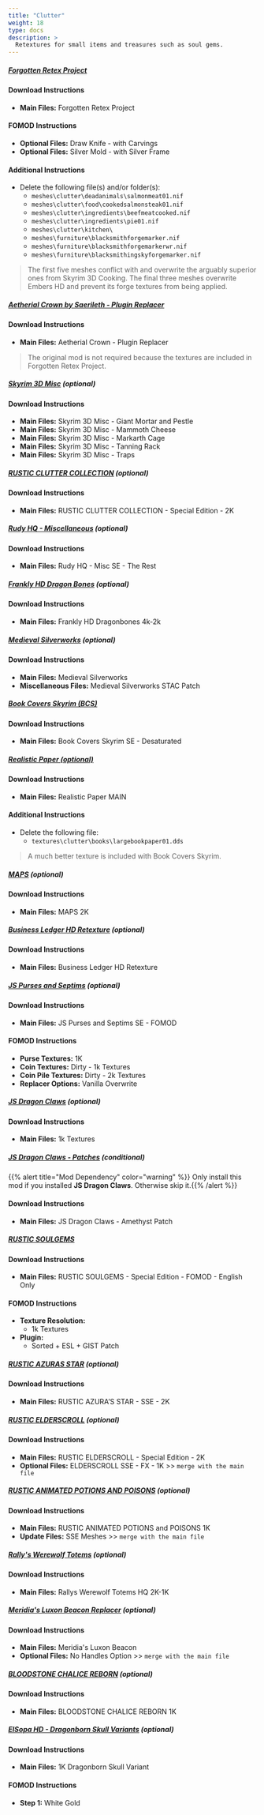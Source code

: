 ```yaml
---
title: "Clutter"
weight: 18
type: docs
description: >
  Retextures for small items and treasures such as soul gems.
---
```


##### [Forgotten Retex Project](https://www.nexusmods.com/skyrimspecialedition/mods/7849?tab=files)

#### Download Instructions

* **Main Files:** Forgotten Retex Project

#### FOMOD Instructions

* **Optional Files:** Draw Knife - with Carvings
* **Optional Files:** Silver Mold - with Silver Frame

#### Additional Instructions

* Delete the following file(s) and/or folder(s):
  * `meshes\clutter\deadanimals\salmonmeat01.nif`
  * `meshes\clutter\food\cookedsalmonsteak01.nif`
  * `meshes\clutter\ingredients\beefmeatcooked.nif`
  * `meshes\clutter\ingredients\pie01.nif`
  * `meshes\clutter\kitchen\`
  * `meshes\furniture\blacksmithforgemarker.nif`
  * `meshes\furniture\blacksmithforgemarkerwr.nif`
  * `meshes\furniture\blacksmithingskyforgemarker.nif`

> The first five meshes conflict with and overwrite the arguably superior ones from Skyrim 3D Cooking.
> The final three meshes overwrite Embers HD and prevent its forge textures from being applied.

##### [Aetherial Crown by Saerileth - Plugin Replacer](https://www.nexusmods.com/skyrimspecialedition/mods/23631?tab=files)

#### Download Instructions

* **Main Files:** Aetherial Crown - Plugin Replacer

> The original mod is not required because the textures are included in Forgotten Retex Project.

##### [Skyrim 3D Misc](https://www.nexusmods.com/skyrimspecialedition/mods/20829?tab=files) (optional)

#### Download Instructions

* **Main Files:** Skyrim 3D Misc - Giant Mortar and Pestle
* **Main Files:** Skyrim 3D Misc - Mammoth Cheese
* **Main Files:** Skyrim 3D Misc - Markarth Cage
* **Main Files:** Skyrim 3D Misc - Tanning Rack
* **Main Files:** Skyrim 3D Misc - Traps

##### [RUSTIC CLUTTER COLLECTION](https://www.nexusmods.com/skyrimspecialedition/mods/5795?tab=files) (optional)

#### Download Instructions

* **Main Files:** RUSTIC CLUTTER COLLECTION - Special Edition - 2K

##### [Rudy HQ - Miscellaneous](https://www.nexusmods.com/skyrimspecialedition/mods/19867?tab=files) (optional)

#### Download Instructions

* **Main Files:** Rudy HQ - Misc SE - The Rest

##### [Frankly HD Dragon Bones](https://www.nexusmods.com/skyrimspecialedition/mods/25099?tab=files) (optional)

#### Download Instructions

* **Main Files:** Frankly HD Dragonbones 4k-2k

##### [Medieval Silverworks](https://www.nexusmods.com/skyrimspecialedition/mods/23938?tab=files) (optional)

#### Download Instructions

* **Main Files:** Medieval Silverworks
* **Miscellaneous Files:** Medieval Silverworks STAC Patch

##### [Book Covers Skyrim (BCS)](https://www.nexusmods.com/skyrimspecialedition/mods/901?tab=files)

#### Download Instructions

* **Main Files:** Book Covers Skyrim SE - Desaturated

##### [Realistic Paper (optional)](https://www.nexusmods.com/skyrim/mods/937?tab=files)

#### Download Instructions

* **Main Files:** Realistic Paper MAIN

#### Additional Instructions

* Delete the following file:
  * `textures\clutter\books\largebookpaper01.dds`

> A much better texture is included with Book Covers Skyrim.

##### [MAPS](https://www.nexusmods.com/skyrim/mods/66819?tab=files) (optional)

#### Download Instructions

* **Main Files:** MAPS 2K

##### [Business Ledger HD Retexture](https://www.nexusmods.com/skyrim/mods/38389?tab=files) (optional)

#### Download Instructions

* **Main Files:** Business Ledger HD Retexture

##### [JS Purses and Septims](https://www.nexusmods.com/skyrimspecialedition/mods/37306/?tab=files) (optional)

#### Download Instructions

- **Main Files:** JS Purses and Septims SE - FOMOD

#### FOMOD Instructions

- **Purse Textures:** 1K
- **Coin Textures:** Dirty - 1k Textures
- **Coin Pile Textures:** Dirty - 2k Textures
- **Replacer Options:** Vanilla Overwrite

##### [JS Dragon Claws](https://www.nexusmods.com/skyrimspecialedition/mods/1394?tab=files) (optional)

#### Download Instructions

* **Main Files:** 1k Textures

##### [JS Dragon Claws - Patches](https://www.nexusmods.com/skyrimspecialedition/mods/23833?tab=files) (conditional)

{{% alert title="Mod Dependency" color="warning" %}}
Only install this mod if you installed **JS Dragon Claws**. Otherwise skip it.{{% /alert %}}

#### Download Instructions

* **Main Files:** JS Dragon Claws - Amethyst Patch

##### [RUSTIC SOULGEMS](https://www.nexusmods.com/skyrimspecialedition/mods/5785?tab=files)

#### Download Instructions

* **Main Files:** RUSTIC SOULGEMS - Special Edition - FOMOD - English Only

#### FOMOD Instructions

* **Texture Resolution:**
  * 1k Textures
* **Plugin:**
  * Sorted + ESL + GIST Patch

##### [RUSTIC AZURAS STAR](https://www.nexusmods.com/skyrimspecialedition/mods/18345?tab=files) (optional)

#### Download Instructions

* **Main Files:** RUSTIC AZURA’S STAR - SSE - 2K

##### [RUSTIC ELDERSCROLL](https://www.nexusmods.com/skyrimspecialedition/mods/17757?tab=files) (optional)

#### Download Instructions

* **Main Files:** RUSTIC ELDERSCROLL - Special Edition - 2K
* **Optional Files:** ELDERSCROLL SSE - FX - 1K >> `merge with the main file`

##### [RUSTIC ANIMATED POTIONS AND POISONS](https://www.nexusmods.com/skyrimspecialedition/mods/2276?tab=files) (optional)

#### Download Instructions

* **Main Files:** RUSTIC ANIMATED POTIONS and POISONS 1K
* **Update Files:** SSE Meshes >> `merge with the main file`

##### [Rally's Werewolf Totems](https://www.nexusmods.com/skyrimspecialedition/mods/28882?tab=files) (optional)

#### Download Instructions

* **Main Files:** Rallys Werewolf Totems HQ 2K-1K

##### [Meridia's Luxon Beacon Replacer](https://www.nexusmods.com/skyrimspecialedition/mods/34782/?tab=files) (optional)

#### Download Instructions

* **Main Files:** Meridia's Luxon Beacon
* **Optional Files:** No Handles Option >> `merge with the main file`

##### [BLOODSTONE CHALICE REBORN](https://www.nexusmods.com/skyrim/mods/63551?tab=files) (optional)

#### Download Instructions

* **Main Files:** BLOODSTONE CHALICE REBORN 1K

##### [ElSopa HD - Dragonborn Skull Variants](https://www.nexusmods.com/skyrimspecialedition/mods/21917?tab=files) (optional)

#### Download Instructions

* **Main Files:** 1K Dragonborn Skull Variant

#### FOMOD Instructions

* **Step 1:** White Gold